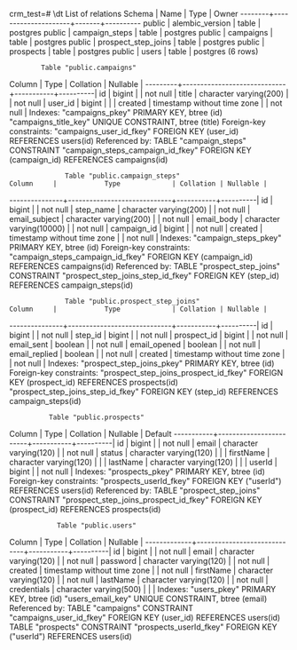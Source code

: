 crm_test=# \dt
                List of relations
 Schema |        Name         | Type  |  Owner
--------+---------------------+-------+----------
 public | alembic_version     | table | postgres
 public | campaign_steps      | table | postgres
 public | campaigns           | table | postgres
 public | prospect_step_joins | table | postgres
 public | prospects           | table | postgres
 public | users               | table | postgres
(6 rows)


            Table "public.campaigns"
 Column  |            Type             | Collation | Nullable |
---------+-----------------------------+-----------+----------|
 id      | bigint                      |           | not null |
 title   | character varying(200)      |           | not null |
 user_id | bigint                      |           |          |
 created | timestamp without time zone |           | not null |
Indexes:
    "campaigns_pkey" PRIMARY KEY, btree (id)
    "campaigns_title_key" UNIQUE CONSTRAINT, btree (title)
Foreign-key constraints:
    "campaigns_user_id_fkey" FOREIGN KEY (user_id) REFERENCES users(id)
Referenced by:
    TABLE "campaign_steps" CONSTRAINT "campaign_steps_campaign_id_fkey" FOREIGN KEY (campaign_id) REFERENCES campaigns(id)


                  Table "public.campaign_steps"
    Column     |            Type             | Collation | Nullable |
---------------+-----------------------------+-----------+----------|
 id            | bigint                      |           | not null |
 step_name     | character varying(200)      |           | not null |
 email_subject | character varying(200)      |           | not null |
 email_body    | character varying(10000)    |           | not null |
 campaign_id   | bigint                      |           | not null |
 created       | timestamp without time zone |           | not null |
Indexes:
    "campaign_steps_pkey" PRIMARY KEY, btree (id)
Foreign-key constraints:
    "campaign_steps_campaign_id_fkey" FOREIGN KEY (campaign_id) REFERENCES campaigns(id)
Referenced by:
    TABLE "prospect_step_joins" CONSTRAINT "prospect_step_joins_step_id_fkey" FOREIGN KEY (step_id) REFERENCES campaign_steps(id)

                  Table "public.prospect_step_joins"
    Column     |            Type             | Collation | Nullable |   
---------------+-----------------------------+-----------+----------|
 id            | bigint                      |           | not null |
 step_id       | bigint                      |           | not null |
 prospect_id   | bigint                      |           | not null |
 email_sent    | boolean                     |           | not null |
 email_opened  | boolean                     |           | not null |
 email_replied | boolean                     |           | not null |
 created       | timestamp without time zone |           | not null |
Indexes:
    "prospect_step_joins_pkey" PRIMARY KEY, btree (id)
Foreign-key constraints:
    "prospect_step_joins_prospect_id_fkey" FOREIGN KEY (prospect_id) REFERENCES prospects(id)
    "prospect_step_joins_step_id_fkey" FOREIGN KEY (step_id) REFERENCES campaign_steps(id)


              Table "public.prospects"
  Column   |          Type          | Collation | Nullable |                Default
-----------+------------------------+-----------+----------|
 id        | bigint                 |           | not null |
 email     | character varying(120) |           | not null |
 status    | character varying(120) |           |          |
 firstName | character varying(120) |           |          |
 lastName  | character varying(120) |           |          |
 userId    | bigint                 |           | not null |
Indexes:
    "prospects_pkey" PRIMARY KEY, btree (id)
Foreign-key constraints:
    "prospects_userId_fkey" FOREIGN KEY ("userId") REFERENCES users(id)
Referenced by:
    TABLE "prospect_step_joins" CONSTRAINT "prospect_step_joins_prospect_id_fkey" FOREIGN KEY (prospect_id) REFERENCES prospects(id)


                Table "public.users"
   Column    |            Type             | Collation | Nullable |
-------------+-----------------------------+-----------+----------|
 id          | bigint                      |           | not null |
 email       | character varying(120)      |           | not null |
 password    | character varying(120)      |           | not null |
 created     | timestamp without time zone |           | not null |
 firstName   | character varying(120)      |           | not null |
 lastName    | character varying(120)      |           | not null |
 credentials | character varying(500)      |           |          |
Indexes:
    "users_pkey" PRIMARY KEY, btree (id)
    "users_email_key" UNIQUE CONSTRAINT, btree (email)
Referenced by:
    TABLE "campaigns" CONSTRAINT "campaigns_user_id_fkey" FOREIGN KEY (user_id) REFERENCES users(id)
    TABLE "prospects" CONSTRAINT "prospects_userId_fkey" FOREIGN KEY ("userId") REFERENCES users(id)